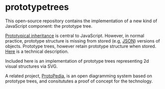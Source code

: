# prototypetrees

This open-source repository contains the implementation of a new kind of JavaScript component: the prototype tree.
 
[Prototypical inheritance](https://protopedia.org/doc/inherit.html) is central to JavaScript. However, in normal practice, prototype structure is missing from stored (e.g, [JSON](https://www.json.org/)) versions of objects. Prototype trees, however retain prototype structure when stored. [Here](https://medium.com/dailyjs/prototype-trees-as-javascript-components-fad6c8fb4454) is a technical description.

Included here is an implementation of prototype trees representing 2d visual structures via SVG. 

A related project, [ProtoPedia](https://protopedia.org), is  an open diagramming system based on prototype trees, and consitututes a proof of concept for the technology.

